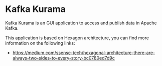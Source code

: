 # Kafka Kurama

Kafka Kurama is an GUI application to access and publish data in Apache Kafka.
 
 This application is based on Hexagon architecture, you can find more information on the following links:
 - https://medium.com/ssense-tech/hexagonal-architecture-there-are-always-two-sides-to-every-story-bc0780ed7d9c 
